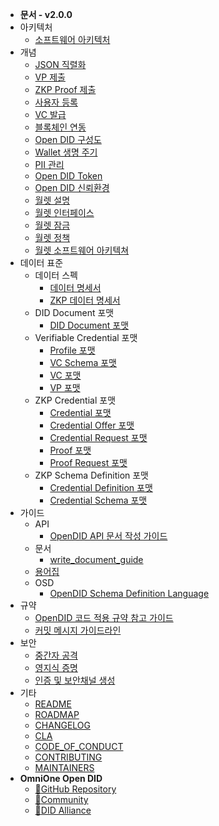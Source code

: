 - **문서 - v2.0.0**
- 아키텍처
  - [소프트웨어 아키텍처](/V2.0.0/docs/architecture/Software%20Architecture_ko.md)
- 개념
  - [JSON 직렬화](/V2.0.0/docs/concepts/JSON_serialization_ko.md)
  - [VP 제출](/V2.0.0/docs/concepts/Presentation%20of%20VP_ko.md)
  - [ZKP Proof 제출](/V2.0.0/docs/concepts/Presentation%20of%20ZKP%20Proof_ko.md)
  - [사용자 등록](/V2.0.0/docs/concepts/User%20Registration_ko.md)
  - [VC 발급](/V2.0.0/docs/concepts/VC%20Issuance_ko.md)
  - [블록체인 연동](/V2.0.0/docs/concepts/blockchain_access_ko.md)
  - [Open DID 구성도](/V2.0.0/docs/concepts/components_ko.md)
  - [Wallet 생명 주기](/V2.0.0/docs/concepts/life_cycle_ko.md)
  - [PII 관리](/V2.0.0/docs/concepts/manage_pii_ko.md)
  - [Open DID Token](/V2.0.0/docs/concepts/token_ko.md)
  - [Open DID 신뢰환경](/V2.0.0/docs/concepts/trusted_environment_ko.md)
  - [월렛 설명](/V2.0.0/docs/concepts/wallet_ko.md)
  - [월렛 인터페이스](/V2.0.0/docs/concepts/wallet_interface_ko.md)
  - [월렛 잠금](/V2.0.0/docs/concepts/wallet_lock_policy_ko.md)
  - [월렛 정책](/V2.0.0/docs/concepts/wallet_policy_ko.md)
  - [월렛 소프트웨어 아키텍쳐](/V2.0.0/docs/concepts/wallet_sw_architecture_ko.md)
- 데이터 표준
  - 데이터 스펙
    - [데이터 명세서](/V2.0.0/docs/data%20standard/data%20specification/Data%20Specification_ko.md)
    - [ZKP 데이터 명세서](/V2.0.0/docs/data%20standard/data%20specification/ZKP%20Data%20Specification_ko.md)
  - DID Document 포맷
    - [DID Document 포맷](/V2.0.0/docs/data%20standard/did%20document%20format/DID%20Document%20format_ko.md)
  - Verifiable Credential 포맷
    - [Profile 포맷](/V2.0.0/docs/data%20standard/verifiable%20credential%20format/Profile%20format_ko.md)
    - [VC Schema 포맷](/V2.0.0/docs/data%20standard/verifiable%20credential%20format/VC%20Schema%20format_ko.md)
    - [VC 포맷](/V2.0.0/docs/data%20standard/verifiable%20credential%20format/VC%20format_ko.md)
    - [VP 포맷](/V2.0.0/docs/data%20standard/verifiable%20credential%20format/VP%20format_ko.md)
  - ZKP Credential 포맷
    - [Credential 포맷](/V2.0.0/docs/data%20standard/zkp%20credential%20format/Credential%20format_ko.md)
    - [Credential Offer 포맷](/V2.0.0/docs/data%20standard/zkp%20credential%20format/CredentialOffer%20format_ko.md)
    - [Credential Request 포맷](/V2.0.0/docs/data%20standard/zkp%20credential%20format/CredentialRequest%20format_ko.md)
    - [Proof 포맷](/V2.0.0/docs/data%20standard/zkp%20credential%20format/Proof%20format_ko.md)
    - [Proof Request 포맷](/V2.0.0/docs/data%20standard/zkp%20credential%20format/ProofRequest%20format_ko.md)
  - ZKP Schema Definition 포맷
    - [Credential Definition 포맷](/V2.0.0/docs/data%20standard/zkp%20schema%20definition%20format/CredentialDefinition%20format_ko.md)
    - [Credential Schema 포맷](/V2.0.0/docs/data%20standard/zkp%20schema%20definition%20format/CredentialSchema%20format_ko.md)
- 가이드
  - API
    - [OpenDID API 문서 작성 가이드](/V2.0.0/docs/guide/api/API%20Documentation%20Writing%20Guide_ko.md)
  - 문서
    - [write_document_guide](/V2.0.0/docs/guide/docs/write_document_guide.md)
  - [용어집](/V2.0.0/docs/guide/glossary.md)
  - OSD
    - [OpenDID Schema Definition Language](/V2.0.0/docs/guide/osd/OpenDID%20Schema%20Definition%20Language_ko.md)
- 규약
  - [OpenDID 코드 적용 규약 참고 가이드](/V2.0.0/docs/rules/coding_style_ko.md)
  - [커밋 메시지 가이드라인](/V2.0.0/docs/rules/git_code_commit_rule_ko.md)
- 보안
  - [중간자 공격](/V2.0.0/docs/security/MitM_ko.md)
  - [영지식 증명](/V2.0.0/docs/security/ZKP_ko.md)
  - [인증 및 보안채널 생성](/V2.0.0/docs/security/authentication_ko.md)
- 기타
  - [README](/V2.0.0/README_ko.md)
  - [ROADMAP](/V2.0.0/ROADMAP.md) 
  - [CHANGELOG](/V2.0.0/CHANGELOG.md)
  - [CLA](/V2.0.0/CLA.md)
  - [CODE_OF_CONDUCT](/V2.0.0/CODE_OF_CONDUCT.md)
  - [CONTRIBUTING](/V2.0.0/CONTRIBUTING.md)
  - [MAINTAINERS](/V2.0.0/MAINTAINERS.md)
- **OmniOne Open DID**
  - [:small_orange_diamond:GitHub Repository](javascript:window.open('https://github.com/OmniOneID'))
  - [:small_orange_diamond:Community](javascript:window.open('https://opendid.omnione.net/community'))
  - [:small_orange_diamond:DID Alliance](javascript:window.open('https://www.didalliance.org'))
